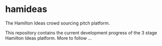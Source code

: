 hamideas
========

The Hamilton Ideas crowd sourcing pitch platform.

This repository contains the current development progress of the 3 stage Hamilton Ideas platform. More to follow ...
